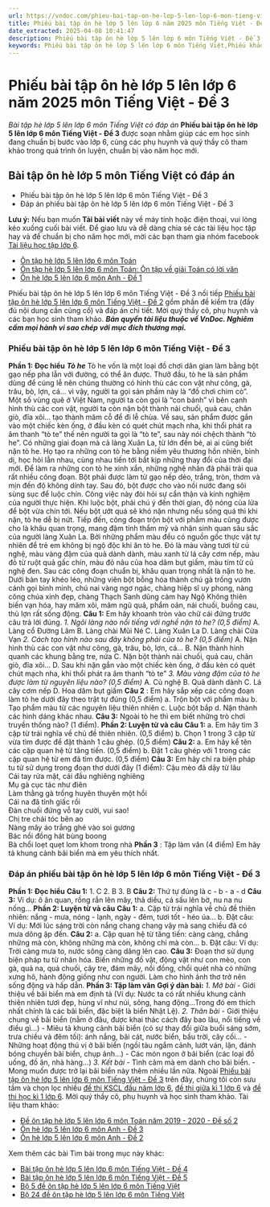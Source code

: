 ```yaml
---
url: https://vndoc.com/phieu-bai-tap-on-he-lop-5-len-lop-6-mon-tieng-viet-de-3-203297
title: Phiếu bài tập ôn hè lớp 5 lên lớp 6 năm 2025 môn Tiếng Việt - Đề 3 - Bài tập hè lớp 5 lên lớp 6 môn Tiếng Việt có đáp án - VnDoc.com
date_extracted: 2025-04-08 10:41:47
description: Phiếu bài tập ôn hè lớp 5 lên lớp 6 môn Tiếng Việt - Đề 3 được soạn nhằm giúp các em học sinh rèn luyện, củng cố các kiến thức, chuẩn bị bước vào năm học mới.
keywords: Phiếu bài tập ôn hè lớp 5 lên lớp 6 môn Tiếng Việt,Phiếu khảo sát chất lượng đầu năm lớp 6,Bài tập ôn hè lớp 5 môn Tiếng Việt,Bài tập ôn hè lớp 5,Phiếu kiểm tra hè lớp 5 lên lớp 6 có đáp án,Đề bài tập hè lớp 5 lên lớp 6 môn Tiếng Việt,Ôn tập hè lớp 5 lên lớp 6 môn Tiếng Việt
---
```


# Phiếu bài tập ôn hè lớp 5 lên lớp 6 năm 2025 môn Tiếng Việt - Đề 3
 _Bài tập hè lớp 5 lên lớp 6 môn Tiếng Việt có đáp án_
**Phiếu bài tập ôn hè lớp 5 lên lớp 6 môn Tiếng Việt - Đề 3** được soạn nhằm giúp các em học sinh đang chuẩn bị bước vào lớp 6, cùng các phụ huynh và quý thầy cô tham khảo trong quá trình ôn luyện, chuẩn bị vào năm học mới.
## Bài tập ôn hè lớp 5 môn Tiếng Việt có đáp án
  * Phiếu bài tập ôn hè lớp 5 lên lớp 6 môn Tiếng Việt - Đề 3
  * Đáp án phiếu bài tập ôn hè lớp 5 lên lớp 6 môn Tiếng Việt - Đề 3

**Lưu ý:** Nếu bạn muốn **Tải bài viết** này về máy tính hoặc điện thoại, vui lòng kéo xuống cuối bài viết.
Để giao lưu và dễ dàng chia sẻ các tài liệu học tập hay và để chuẩn bị cho năm học mới, mời các bạn tham gia nhóm facebook [Tài liệu học tập lớp 6](</goto?u=aHR0cHM6Ly93d3cuZmFjZWJvb2suY29tL2dyb3Vwcy9UYWkubGlldS5ob2MudGFwLmxvcC42LlZORE9DLw%3D%3D>).
  * [Ôn tập hè lớp 5 lên lớp 6 môn Toán](<https://vndoc.com/on-tap-he-lop-5-len-lop-6-mon-toan-202958>)
  * [Ôn tập hè lớp 5 lên lớp 6 môn Toán: Ôn tập về giải Toán có lời văn](<https://vndoc.com/on-tap-he-lop-5-len-lop-6-mon-toan-on-tap-ve-giai-toan-co-loi-van-203050>)
  * [Ôn hè lớp 5 lên lớp 6 môn Anh - Đề 1](<https://vndoc.com/on-he-lop-5-len-lop-6-mon-anh-de-1-203032>)

Phiếu bài tập ôn hè lớp 5 lên lớp 6 môn Tiếng Việt - Đề 3 nối tiếp [Phiếu bài tập ôn hè lớp 5 lên lớp 6 môn Tiếng Việt - Đề 2](<https://vndoc.com/phieu-bai-tap-on-he-lop-5-len-lop-6-mon-tieng-viet-de-2-203273>) gồm phần đề kiểm tra \(đầy đủ nội dung cần củng cố\) và đáp án chi tiết. Mời quý thầy cô, phụ huynh và các bạn học sinh tham khảo.
_**Bản quyền tài liệu thuộc về VnDoc. Nghiêm cấm mọi hành vi sao chép với mục đích thương mại.**_
### Phiếu bài tập ôn hè lớp 5 lên lớp 6 môn Tiếng Việt - Đề 3
**Phần 1: Đọc hiểu**
 _**Tò he**_
Tò he vốn là một loại đồ chơi dân gian làm bằng bột gạo nếp pha lẫn với đường, có thể ăn được. Thưở đầu, tò he là sản phẩm dùng để cúng lễ nên chúng thường có hình thù các con vật như công, gà, trâu, bò, lợn, cá... vì vậy, người ta gọi sản phầm này là “đồ chơi chim cò”. Một số vùng quê ở Việt Nam, người ta còn gọi là “con bánh” vì bên cạnh hình thù các con vật, người ta còn nặn bột thành nải chuối, quả cau, chân giò, đĩa xôi... tạo thành mâm cỗ để đi lễ chùa. Về sau, sản phẩm được gắn vào một chiếc kèn ống, ở đầu kèn có quét chút mạch nha, khi thổi phát ra âm thanh “tò te” thế nên người ta gọi là “tò te”, sau này nói chệch thành “tò he”.
Có những giai đoạn mà cả làng Xuân La, từ lớn đến bé, ai ai cũng biết nặn tò he. Họ tạo ra những con tò he bằng niềm yêu thương hồn nhiên, bình dị, học hỏi lẫn nhau, cùng nhau tiến tới bắt kịp những thay đổi của thời đại mới. Để làm ra những con tò he xinh xắn, những nghệ nhân đã phải trải qua rất nhiều công đoạn. Bột phải được làm từ gạo nếp dẻo, trắng, tròn, thơm và mịn đến độ không dính tay. Sau đó, bột được cho vào nồi nước đang sôi sùng sục để luộc chín. Công việc này đòi hỏi sự cẩn thận và kinh nghiệm của người thực hiện. Khi luộc bột, phải chú ý đến thời gian, độ nóng của lửa để bột vừa chín tới. Nếu bột ướt quá sẽ khó nặn nhưng nếu sống quá thì khi nặn, tò he dễ bị nứt.
Tiếp đến, công đoạn trộn bột với phẩm màu cũng được cho là khâu quan trọng, mang đậm tính thẩm mỹ và nhân sinh quan sâu sắc của người làng Xuân La. Bởi những phẩm màu đều có nguồn gốc thực vật tự nhiên để trẻ em không bị ngộ độc khi ăn tò he. Đó là màu vàng tươi từ củ nghệ, màu vàng đậm của quả dành dành, màu xanh từ lá cây cơm nếp, màu đỏ từ ruột quả gấc chín, màu đỏ nâu của hoa dâm bụt giấm, màu tím từ củ nghệ đen.
Sau các công đoạn chuẩn bị, khâu quan trọng nhất là nặn tò he. Dưới bàn tay khéo léo, những viên bột bỗng hóa thành chú gà trống vươn cánh gọi bình minh, chú nai vàng ngơ ngác, chàng hiệp sĩ uy phong, nàng công chúa xinh đẹp, chàng Thạch Sanh dũng cảm hay Ngộ Không thiên biến vạn hóa, hay mâm xôi, mâm ngũ quả, phẩm oản, nải chuối, buồng cau, thủ lợn rất sống động.
**Câu 1:** Em hãy khoanh tròn vào chữ cái đứng trước câu trả lời đúng.
_1\. Ngôi làng nào nổi tiếng với nghề nặn tò he? \(0,5 điểm\)_
A. Làng cổ Đường Lâm
B. Làng chài Mũi Né
C. Làng Xuân La
D. Làng chài Cửa Vạn
 _2\. Cách tạo hình nào sau đây không phải của tò he? \(0,5 điểm\)_
A. Nặn hình thù các con vật như công, gà, trâu, bò, lợn, cá…
B. Nặn thành hình quanh các khung bằng tre, nứa
C. Nặn bột thành nải chuối, quả cau, chân giò, đĩa xôi…
D. Sau khi nặn gắn vào một chiếc kèn ống, ở đầu kèn có quét chút mạch nha, khi thổi phát ra âm thanh “tò te”
 _3\. Màu vàng đậm của tò he được làm từ nguyên liệu nào? \(0,5 điểm\)_
A. Củ nghệ
B. Quả dành dành
C. Lá cây cơm nếp
D. Hoa dâm bụt giấm
**Câu 2** : Em hãy sắp xếp các công đoạn làm tò he dưới đây theo trật tự đúng \(0,5 điểm\)
a. Trộn bột với phẩm màu
b. Tạo phẩm màu từ các nguyên liệu thiên nhiên
c. Luộc bột bắp
d. Nặn thành các hình dáng khác nhau.
**Câu 3:** Ngoài tò he thì em biết những trò chơi truyền thống nào? \(1 điểm\).
**Phần 2: Luyện từ và câu**
**Câu 1:**
a. Em hãy tìm 3 cặp từ trái nghĩa về chủ đề thiên nhiên. \(0,5 điểm\)
b. Chọn 1 trong 3 cặp từ vừa tìm được để đặt thành 1 câu ghép. \(0,5 điểm\)
**Câu 2:**
a. Em hãy kể tên các cặp quan hệ từ tăng tiến. \(0,5 điểm\)
b. Đặt 1 câu ghép với 1 trong các cặp quan hệ từ em đã tìm được. \(0,5 điểm\)
**Câu 3:** Em hãy chỉ ra biện pháp tu từ sử dụng trong đoạn thơ dưới đây \(1 điểm\):
Cậu mèo đã dậy từ lâu  
Cái tay rửa mặt, cái đầu nghiêng nghiêng  
Mụ gà cục tác như điên  
Làm thằng gà trống huyên thuyên một hồi  
Cái na đã tỉnh giấc rồi  
Đàn chuối đứng vỗ tay cười, vui sao\!  
Chị tre chải tóc bên ao  
Nàng mây áo trắng ghé vào soi gương  
Bác nồi đồng hát bùng boong  
Bà chổi loẹt quẹt lom khom trong nhà
**Phần 3** : Tập làm văn \(4 điểm\)
Em hãy tả khung cảnh bãi biển mà em yêu thích nhất.
### Đáp án phiếu bài tập ôn hè lớp 5 lên lớp 6 môn Tiếng Việt - Đề 3
**Phần 1: Đọc hiểu**
**Câu 1:**
1\. C
2\. B
3\. B
**Câu 2:**
Thứ tự đúng là c - b - a - d
**Câu 3:**
Ví dụ: ô ăn quan, rồng rắn lên mây, thả diều, cá sấu lên bờ, nu na nu nống…
**Phần 2: Luyện từ và câu**
**Câu 1:**
a. Cặp từ trái nghĩa về chủ đề thiên nhiên: nắng - mưa, nóng - lạnh, ngày - đêm, tươi tốt - héo úa…
b. Đặt câu: Ví dụ: Mới lúc sáng trời còn nắng chang chang vậy mà sang chiều đã có mưa dông ập đến.
**Câu 2:**
a. Cặp quan hệ từ tăng tiến: càng càng, chẳng những mà còn, không những mà còn, không chỉ mà còn…
b. Đặt câu: Ví dụ: Trời càng mưa to, nước sông càng dâng lên cao.
**Câu 3:**
Đoạn thơ sử dụng biện pháp tu từ nhân hóa. Biến những đồ vật, động vật như con mèo, con gà, quả na, quả chuối, cây tre, đám mây, nồi đồng, chổi quét nhà có những xưng hô, hành động giống như con người. Làm cho hình ảnh thơ trở nên sống động và hấp dẫn.
**Phần 3: Tập làm văn**
**Gợi ý dàn bài:**
_1\. Mở bài_
\- Giới thiệu về bãi biển mà em định tả \(Ví dụ: Nước ta có rất nhiều khung cảnh thiên nhiên tươi đẹp, hùng vĩ như núi, sông, hang động…Trong đó em thích nhất chính là các bãi biển, đặc biệt là biển Nhật Lệ\).
_2\. Thân bài_
\- Giới thiệu chung về bãi biển \(nằm ở đâu, được khai thác cách đây bao lâu, nổi tiếng về điều gì…\)
\- Miêu tả khung cảnh bãi biển \(có sự thay đổi giữa buổi sáng sớm, trưa chiều và đêm tối\): ánh nắng, bãi cát, nước biển, bầu trời, cây cối…
\- Những hoạt động thú vị ở bãi biển \(ngồi tàu ngắm cảnh, lướt ván, lặn, đánh bóng chuyền bãi biển, chụp ảnh…\)
\- Các món ngon ở bãi biển \(các loại đồ uống, đồ ăn, nhà hàng…\)
_3\. Kết bài_
\- Tình cảm mà em dành cho bãi biển.
\- Mong muốn được trở lại bãi biển này thêm nhiều lần nữa.
Ngoài [Phiếu bài tập ôn hè lớp 5 lên lớp 6 môn Tiếng Việt - Đề 3](<https://vndoc.com/phieu-bai-tap-on-he-lop-5-len-lop-6-mon-tieng-viet-de-3-203297>) trên đây, chúng tôi còn sưu tầm và chọn lọc nhiều [đề thi KSCL đầu năm lớp 6](<https://vndoc.com/khao-sat-chat-luong-dau-nam-lop6>), [đề thi giữa kì 1 lớp 6](<https://vndoc.com/de-thi-giua-ki-1-lop6>) và [đề thi học kì 1 lớp 6](<https://vndoc.com/de-thi-hoc-ki-1-lop6>). Mời quý thầy cô, phụ huynh và học sinh tham khảo.
Tài liệu tham khảo:
  * [Đề ôn tập hè lớp 5 lên lớp 6 môn Toán năm 2019 - 2020 - Đề số 2](<https://vndoc.com/de-on-tap-he-lop-5-len-lop-6-mon-toan-nam-2019-2020-de-so-2-202924>)
  * [Ôn hè lớp 5 lên lớp 6 môn Anh - Đề 3](<https://vndoc.com/on-he-lop-5-len-lop-6-mon-anh-de-3-203102>)
  * [Ôn hè lớp 5 lên lớp 6 môn Anh - Đề 2](<https://vndoc.com/on-he-lop-5-len-lop-6-mon-anh-de-2-203039>)

Xem thêm các bài Tìm bài trong mục này khác:
  * [Bài tập ôn hè lớp 5 lên lớp 6 môn Tiếng Việt - Đề 4](</phieu-bai-tap-on-he-lop-5-len-lop-6-mon-tieng-viet-de-4-203324>)
  * [Bài tập ôn hè lớp 5 lên lớp 6 môn Tiếng Việt - Đề 5](</phieu-bai-tap-on-he-lop-5-len-lop-6-mon-tieng-viet-de-5-203339>)
  * [Bộ 5 đề ôn tập hè lớp 5 lên lớp 6 môn Tiếng Việt](</bo-de-on-tap-he-lop-5-len-lop-6-mon-tieng-viet-203349>)
  * [Bộ 24 đề ôn tập hè lớp 5 lên lớp 6 môn Tiếng Việt](</bo-de-on-tap-mon-tieng-viet-lop-5-95698>)

